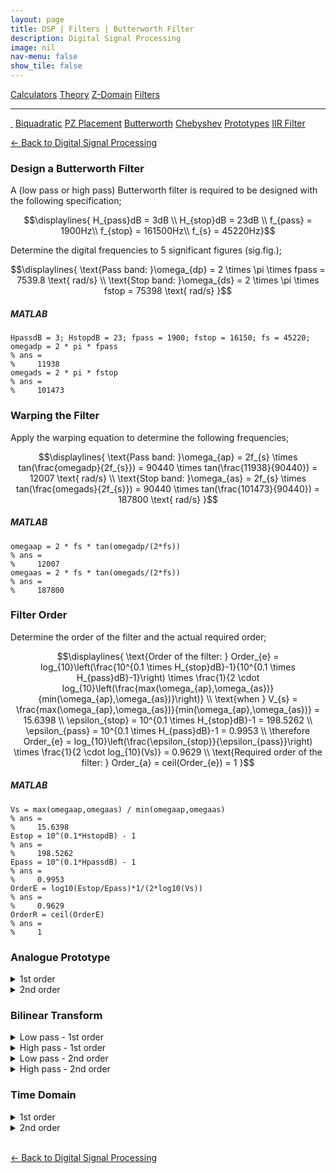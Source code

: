 ```yaml
---
layout: page
title: DSP | Filters | Butterworth Filter
description: Digital Signal Processing
image: nil
nav-menu: false
show_tile: false
---
```


<script type="text/javascript" id="MathJax-script" async
  src="https://cdn.jsdelivr.net/npm/mathjax@3/es5/tex-mml-chtml.js">
</script>
<script>
MathJax = {
  tex: {
    inlineMath: [['\\(', '\\)']]
  }
};
</script>

<a href="../calculators.html" class="button small">Calculators</a>
<a href="../theory" class="button small">Theory</a>
<a href="../z-domain" class="button small">Z-Domain</a>
<a href="../filters" class="button special small">Filters</a>

<hr />

<a href="./" style="border-bottom: none;"><i class="icon fa-home">&nbsp;</i></a>
<a href="biquad.html" class="button small">Biquadratic</a>
<a href="pz-placement.html" class="button small">PZ Placement</a>
<a href="butterworth.html" class="button special small">Butterworth</a>
<a href="chebyshev-type-1.html" class="button small">Chebyshev</a>
<a href="prototypes.html" class="button small">Prototypes</a>
<a href="iir-filter.html" class="button small">IIR Filter</a>

<a href="/digital-signal-processing">&#x2190; Back to Digital Signal Processing</a>

### Design a Butterworth Filter

A (low pass or high pass) Butterworth filter is required to be designed with the following specification;

$$\displaylines{
H_{pass}dB = 3dB \\
H_{stop}dB = 23dB \\
f_{pass} = 1900Hz\\
f_{stop} = 161500Hz\\
f_{s} = 45220Hz}$$

Determine the digital frequencies to 5 significant figures (sig.fig.);

$$\displaylines{
\text{Pass band: }\omega_{dp} = 2 \times \pi \times fpass = 7539.8 \text{ rad/s} \\
\text{Stop band: }\omega_{ds} = 2 \times \pi \times fstop = 75398 \text{ rad/s}
}$$

##### MATLAB

    HpassdB = 3; HstopdB = 23; fpass = 1900; fstop = 16150; fs = 45220;
    omegadp = 2 * pi * fpass
    % ans =
    %     11938
    omegads = 2 * pi * fstop
    % ans =
    %     101473

### Warping the Filter

Apply the warping equation to determine the following frequencies;

$$\displaylines{
\text{Pass band: }\omega_{ap} = 2f_{s} \times tan(\frac{omegadp}{2f_{s}}) = 90440 \times tan(\frac{11938}{90440}) = 12007 \text{ rad/s} \\
\text{Stop band: }\omega_{as} = 2f_{s} \times tan(\frac{omegads}{2f_{s}}) = 90440 \times tan(\frac{101473}{90440}) = 187800 \text{ rad/s}
}$$

##### MATLAB

    omegaap = 2 * fs * tan(omegadp/(2*fs))
    % ans =
    %     12007
    omegaas = 2 * fs * tan(omegads/(2*fs))
    % ans =
    %     187800

### Filter Order

Determine the order of the filter and the actual required order;

$$\displaylines{
\text{Order of the filter: } Order_{e} = log_{10}\left(\frac{10^{0.1 \times H_{stop}dB}-1}{10^{0.1 \times H_{pass}dB}-1}\right) \times \frac{1}{2 \cdot log_{10}\left(\frac{max(\omega_{ap},\omega_{as})}{min(\omega_{ap},\omega_{as})}\right)} \\
\text{when } V_{s} = \frac{max(\omega_{ap},\omega_{as})}{min(\omega_{ap},\omega_{as})} = 15.6398 \\
\epsilon_{stop} = 10^{0.1 \times H_{stop}dB}-1 = 198.5262 \\
\epsilon_{pass} = 10^{0.1 \times H_{pass}dB}-1 = 0.9953 \\
\therefore Order_{e} = log_{10}\left(\frac{\epsilon_{stop}}{\epsilon_{pass}}\right) \times \frac{1}{2 \cdot log_{10}(Vs)} = 0.9629 \\
\text{Required order of the filter: } Order_{a} = ceil(Order_{e}) = 1
}$$

##### MATLAB

    Vs = max(omegaap,omegaas) / min(omegaap,omegaas)
    % ans =
    %     15.6398
    Estop = 10^(0.1*HstopdB) - 1
    % ans =
    %     198.5262
    Epass = 10^(0.1*HpassdB) - 1
    % ans =
    %     0.9953
    OrderE = log10(Estop/Epass)*1/(2*log10(Vs))
    % ans =
    %     0.9629
    OrderR = ceil(OrderE)
    % ans =
    %     1

### Analogue Prototype

<details markdown=block>
<summary markdown=span>1st order</summary>

Determine the analogue prototype with the form;

$$H(s) = \frac{b_{1}}{s + b_{0}}$$

Is simply;

$$\displaylines{
b_{1} = \Omega_{ap} = 12007 \\
b_{0} = \Omega_{ap} = 12007
}$$

##### MATLAB

    b0 = omegaap
    b1 = omegaap

</details>

<details markdown=block>
<summary markdown=span>2nd order</summary>

Determine the analogue prototype with the form;

$$\frac{b_{0}^{2}}{s^{2}+b_{1}s+b_{2}}$$

From the prototype, we have; 

$$\displaylines{
b_{0} = 1 \\
b_{1} = \frac{\Omega_{ap}}{Q} = \frac{\Omega_{ap}}{\left(\frac{1}{\sqrt{2}}\right)} = \Omega_{ap} \times \sqrt{2} = 16981.70 \\
b_{2} = \Omega_{ap}^{2} = 144189053
}$$

##### MATLAB

    b0 = 1
    b1 = omegaap * sqrt(2)
    b2 = omegaap^2

</details>
<p></p>

### Bilinear Transform

<details markdown=block>
<summary markdown=span>Low pass - 1st order</summary>

Using the Bilinear transformation, derive the z-domain transfer function and put it in the form;

$$H(z) = \frac{c_{0}(z+1)}{z+c{1}}$$

Thus;

$$\displaylines{
s = 2f_{s}\frac{1-z^{-1}}{1+z^{-1}} \\
\therefore H(z) = \frac{b_{1}}{2f_{s}\frac{1-z^{-1}}{1+z^{-1}}+b_{0}} = \frac{12007(z+1)}{90440(z-1)+12007(z+1)}
}$$

Multiply out the brackets of the denominator and group like terms;

$$H(z) = \frac{12007(z+1)}{z(90440+12007)+12007-90440}$$

Divide by numbers with \\(z\\);

$$H(z) = \frac{\left(\frac{12007(z+1)}{90440+12007}\right)}{z+\left(\frac{12007-90440}{90440+12007}\right)}$$

Results in;

$$H(z) = \frac{0.1172(z+1)}{z-0.7656}$$

##### MATLAB

    Y = b1 / ((2*fs)+b1)
    % ans =
    %     0.1172
    X = (b0 - (2*fs)) / ((2*fs)+b0)
    % ans =
    %     -0.7656

</details>

<details markdown=block>
<summary markdown=span>High pass - 1st order</summary>

Using the Bilinear transformation, derive the z-domain transfer function and put it in the form;

$$H(z) = \frac{c_{0}(z+1)}{z+c{1}}$$

Taking the lowpass analog prototype;

$$H(s) = \frac{1}{s + 1}$$

We apply the prototype transformation to highpass;

$$H(s) = \frac{1}{\frac{\omega_{c}}{s} + 1} = \frac{s}{s + 12007}$$

Thus;

$$\displaylines{
s = 2f_{s}\frac{1-z^{-1}}{1+z^{-1}} \\
\therefore H(z) = \frac{2f_{s}\frac{1-z^{-1}}{1+z^{-1}}}{2f_{s}\frac{1-z^{-1}}{1+z^{-1}} + 12007} = \frac{90440(z-1)}{12007(z+1)+90440(z-1)}
}$$

Multiply out the brackets of the denominator and group like terms;

$$H(z) = \frac{90440(z-1)}{z(12007+90440)+90440-12007}$$

Divide by numbers with \\(z\\);

$$H(z) = \frac{\left(\frac{90440(z-1)}{12007+90440}\right)}{z+\left(\frac{90440-12007}{12007+90440}\right)}$$

Results in;

$$H(z) = \frac{0.8828(z+1)}{z+0.7656}$$

##### MATLAB

    Y = (2*fs) / (b1+(2*fs))
    % ans =
    %     0.8828
    X = ((2*fs) - b0) / (b0+(2*fs))
    % ans =
    %     0.7656

</details>

<details markdown=block>
<summary markdown=span>Low pass - 2nd order</summary>

Using the bilinear transformation, derive the z-domain transfer function and put it in the form;

$$H(z) = \frac{c_{0}(z-1)^2}{z^{2}+c_{1}z+c_{2}}$$

We can easily attain the form;

$$\frac{\beta_{0}z^2 + \beta_{1}z + \beta_{2}}{\alpha_{0}z^2 \alpha_{1}z + \alpha}$$

Taking the value of \\(\frac{\omega_{ap}}{2f_{s}}\\) as \\(\omega\\), we derive;

$$\displaylines{
\beta_{0} = \beta_{2} = \frac{\omega^2}{1+\sqrt{2}\omega + \omega^2} \\
\beta_{1} = 2\beta_{0} \\
\alpha_{0} = 1 \\
\alpha_{1} = \frac{2(\omega^{2}-1)}{1+\sqrt{2}\omega+\omega^{2}} \\
\alpha_{2} = \frac{\omega^{2}-\sqrt{2}\omega+1}{1+\sqrt{2}\omega+\omega^{2}}
}$$

Resulting in;

$$\displaylines{
\frac{0.0146z^2 + 0.0292z - 0.0146}{z^2 -1.6300z + 0.6885} \\
= \frac{0.0146(z+1)^{2}}{z^2 -1.6300z + 0.6885}
}$$

##### MATLAB

    fs = 45220; omegaap = 12007; fs2 = fs * 2;
    p1 = 1 + ((omegaap * sqrt(2))/fs2) + (omegaap^2 / fs2^2);
    p3 = 1 - ((omegaap * sqrt(2))/fs2) + (omegaap^2 / fs2^2);
    p2 = -2 + ((omegaap * sqrt(2))^2 / fs2^2);
    w = omegaap/fs2;
    z1 = (w^2)/(1 + sqrt(2) * w + w^2)
    p2 = p2 / p1
    p3 = p3 / p1
    p1 = 1

</details>

<details markdown=block>
<summary markdown=span>High pass - 2nd order</summary>

Using the bilinear transformation, derive the z-domain transfer function and put it in the form;

$$H(z) = \frac{c_{0}(z-1)^2}{z^{2}+c_{1}z+c_{2}}$$

Taking our prototype, we divide the numerator and denominator by \\(s\\);

$$\displaylines{
H(z) = \frac{1}{\frac{12007}{s}^{2}+\left(\frac{12007}{s}\sqrt{2}\right) + 1} \\
= \frac{s^{2}}{12007^{2}+\left(s12007\sqrt{2}\right)+s^{2}}
}$$

Then, replacing \\(s\\) with \\(2 \times f_{s} \times \frac{(z-1)}{(z+1)}\\) leads to;

$$\frac{\left(90440\frac{(z-1)}{(z+1)}\right)^{2}}{\left(90440\frac{(z-1)}{(z+1)}\right)^{2}+\left(\left(90440\frac{(z-1)}{(z+1)}\right)12007\sqrt{2}\right)+12007^{2}}$$

Multiply the top and bottom by \\((z+1)^{2}\\);

$$\frac{\left(90440(z-1)\right)^{2}}{\left(90440(z-1)\right)^{2}+\left(\left(90440(z-1)(z+1)\right)12007\sqrt{2}\right)+12007(z+1)^{2}}$$

Apply the rule of algebra, factoring common power of \\(z\\). Divide both numerator and denominator by \\(\left(90440\right)^{2}\\);

$$\displaylines{
\frac{\frac{\left(90440(z-1)\right)^{2}}{\left(90440\right)^{2}}}{\frac{\left(90440(z-1)\right)^{2}}{\left(90440\right)^{2}}+\frac{\left(\left(90440(z-1)(z+1)\right)12007\sqrt{2}\right)}{\left(90440\right)^{2}}+\frac{12007(z+1)^{2}}{\left(90440\right)^{2}}} \\
= \frac{(z-1)^{2}}{(z-1)^{2}+\left((z-1)(z+1)0.1877539\right)+0.0176258(z+1)^{2}} \\
= \frac{(z-1)^{2}}{z^{2}-2z+1+z^{2}-1(0.1877539)+z^{2}+2z+1(0.0176258)} \\
= \frac{(z-1)^{2}}{z^{2}-2z+1+0.1877539z^{2}-0.1877539+0.0176258z^{2}+0.0352516z+0.0176258}
}$$

Collect like terms;

$$\frac{(z-1)^{2}}{1.20538z^2-1.964748z+0.829872}$$

Divide top and bottom by \\(1.20538\\);

$$\displaylines{
\frac{\frac{(z-1)^{2}}{1.20538}}{\frac{1.20538z^2}{1.20538}-\frac{1.964748z}{1.20538}+\frac{0.829872}{1.20538}} \\
= \frac{0.8296(z-1)^{2}}{z^2-1.6300z+0.6885}
}$$

##### MATLAB

    fs = 45220; omegaap = 12007; fs2 = fs * 2;
    p1 = 1 + ((omegaap * sqrt(2))/fs2) + (omegaap^2 / fs2^2);
    p3 = 1 - ((omegaap * sqrt(2))/fs2) + (omegaap^2 / fs2^2);
    p2 = -2 + ((omegaap * sqrt(2))^2 / fs2^2);
    z1 = 1 / p1
    p2 = p2 / p1
    p3 = p3 / p1
    p1 = 1

</details>
<p></p>

### Time Domain

<details markdown=block>
<summary markdown=span>1st order</summary>

Derive a time domain equation representing the input signal as \\(x[n]\\) and the output as \\(y[n]\\) so that:

$$y[n] = d_{0}x[n] + d_{1}x[n-1] + d_{2}y[n-1]$$

So, with;

$$H(z) = \frac{0.1172(z+1)}{z-0.7656}$$

Multiply out the brackets;

$$H(z) = \frac{0.1172z+0.1172}{z-0.7656} = \frac{Y(z)}{X(z)}$$

Cross multiply the bottom to \\(Y(z)\\);

$$y(z) \times z-0.7656 = x(z) \times 0.1172z+0.1172$$

Multiply out the brackets;

$$z - 0.7656z^{-1} = 0.1172z + 0.1172z^{-1}$$

Invert and arrange to fit answer (invert signs that move);

$$y[n] = 0.1172x[n] + 0.1172x[n-1] + 0.7656y[n-1]$$

</details>

<details markdown=block>
<summary markdown=span>2nd order</summary>

Derive a time domain equation representing the input signal as \\(x[n]\\) and the output as \\(y[n]\\) so that:

$$y[n] = d_{0}x[n] + d_{1}x[n-1] + d_{2}x[n-2] + d_{3}y[n-1] + d_{4}y[n-2]$$

So, with;

$$\frac{0.8296(z-1)^{2}}{z^2-1.6300z+0.6885}$$

Multiply out the brackets;

$$\frac{0.8296z^2-1.6592z+0.8296}{z^2-1.6300z+0.6885}$$

Divide top and bottom by \\(z^2\\);

$$H(z) = \frac{Y(z)}{X(z)} = \frac{0.8296-1.6592z^{-1}+0.8296z^{-2}}{1-1.6300z^{-1}+0.6885z^{-2}}$$

Cross multiply both sides by both denominators

$$Y(z)[1 - 1.6300z^{-1} + 0.68852^{-2}] = X(z)[0.8296 - 1.6592z^{-1} + 0.8296z^{-2}]$$

$$Y(z) = Y(z) z^{-1}1.6300 + Y(z)^{-2}0.6885 = X(z)0.8296-X(z)^{-1}1.6592 + X(z)^{-2}0.8296$$

Therefore;

$$y[n] = 0.8296x[n] - 1.6592x[n-1] + 0.8296x[n-2] + 1.6300y[n-1] - 0.6885y[n-2]$$

</details>
<br />

<a href="/digital-signal-processing">&#x2190; Back to Digital Signal Processing</a>